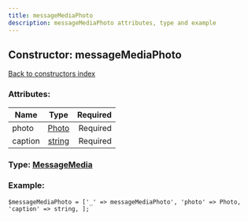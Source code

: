 ```yaml
---
title: messageMediaPhoto
description: messageMediaPhoto attributes, type and example
---
```

## Constructor: messageMediaPhoto  
[Back to constructors index](index.md)



### Attributes:

| Name     |    Type       | Required |
|----------|:-------------:|---------:|
|photo|[Photo](../types/Photo.md) | Required|
|caption|[string](../types/string.md) | Required|



### Type: [MessageMedia](../types/MessageMedia.md)


### Example:

```
$messageMediaPhoto = ['_' => messageMediaPhoto', 'photo' => Photo, 'caption' => string, ];
```